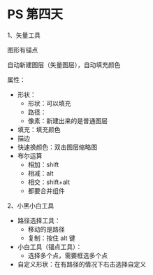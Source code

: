 # PS 第四天

1、矢量工具

图形有锚点

自动新建图层（矢量图层），自动填充颜色

属性：

+ 形状：
  + 形状：可以填充
  + 路径：
  + 像素：新建出来的是普通图层
+ 填充：填充颜色
+ 描边
+ 快速换颜色：双击图层缩略图
+ 布尔运算
  + 相加：shift
  + 相减：alt
  + 相交：shift+alt
  + 都要合并组件

2、小黑小白工具

+ 路径选择工具：
  + 移动的是路径
  + 复制：按住 alt 键
+ 小白工具（锚点工具）：
  + 选择多个点，需要框选多个点
+ 自定义形状：在有路径的情况下右击选择自定义

